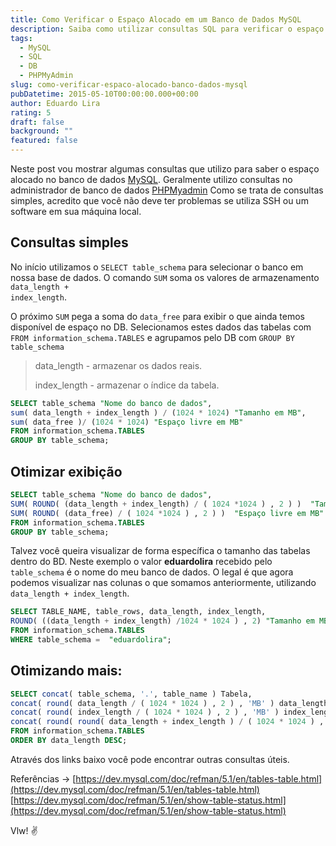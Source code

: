 ```yaml
---
title: Como Verificar o Espaço Alocado em um Banco de Dados MySQL
description: Saiba como utilizar consultas SQL para verificar o espaço alocado e o espaço livre em um banco de dados MySQL, permitindo um melhor gerenciamento do seu sistema.
tags:
  - MySQL
  - SQL
  - DB
  - PHPMyAdmin
slug: como-verificar-espaco-alocado-banco-dados-mysql
pubDatetime: 2015-05-10T00:00:00.000+00:00
author: Eduardo Lira
rating: 5
draft: false
background: ""
featured: false
---
```


Neste post vou mostrar algumas consultas que utilizo para saber o espaço alocado no banco de dados [MySQL][mysql].
Geralmente utilizo consultas no administrador de banco de dados [PHPMyadmin][phpmyadmin]
Como se trata de consultas simples, acredito que você não deve ter problemas se utiliza SSH ou um software em sua máquina local.

## Consultas simples

No início utilizamos o <code>SELECT table_schema</code> para selecionar o banco em nossa base de dados.
O comando <code>SUM</code> soma os valores de armazenamento <code>data_length + index_length</code>.

O próximo <code>SUM</code> pega a soma do <code>data_free</code> para exibir o que ainda temos disponível de espaço no DB.
Selecionamos estes dados das tabelas com <code>FROM information_schema.TABLES</code> e agrupamos pelo DB com <code>GROUP BY table_schema</code>

> data_length - armazenar os dados reais.
>
> index_length - armazenar o índice da tabela.

```sql
SELECT table_schema "Nome do banco de dados",
sum( data_length + index_length ) / (1024 * 1024) "Tamanho em MB",
sum( data_free )/ (1024 * 1024) "Espaço livre em MB"
FROM information_schema.TABLES
GROUP BY table_schema;
```

## Otimizar exibição

```sql
SELECT table_schema "Nome do banco de dados",
SUM( ROUND( (data_length + index_length) / ( 1024 *1024 ) , 2 ) )  "Tamanho em MB",
SUM( ROUND( (data_free) / ( 1024 *1024 ) , 2 ) )  "Espaço livre em MB"
FROM information_schema.TABLES
GROUP BY table_schema;
```

Talvez você queira visualizar de forma específica o tamanho das tabelas dentro do BD.
Neste exemplo o valor **eduardolira** recebido pelo <code>table_schema</code> é o nome do meu banco de dados.
O legal é que agora podemos visualizar nas colunas o que somamos anteriormente, utilizando <code>data_length + index_length</code>.

```sql
SELECT TABLE_NAME, table_rows, data_length, index_length,
ROUND( ((data_length + index_length) /1024 * 1024 ) , 2) "Tamanho em MB"
FROM information_schema.TABLES
WHERE table_schema =  "eduardolira";
```

## Otimizando mais:

```sql
SELECT concat( table_schema, '.', table_name ) Tabela,
concat( round( data_length / ( 1024 * 1024 ) , 2 ) , 'MB' ) data_length,
concat( round( index_length / ( 1024 * 1024 ) , 2 ) , 'MB' ) index_length,
concat( round( round( data_length + index_length ) / ( 1024 * 1024 ) , 2 ) , 'MB' ) Total
FROM information_schema.TABLES
ORDER BY data_length DESC;
```

Através dos links baixo você pode encontrar outras consultas úteis.

Referências ->
[https://dev.mysql.com/doc/refman/5.1/en/tables-table.html](https://dev.mysql.com/doc/refman/5.1/en/tables-table.html)
[https://dev.mysql.com/doc/refman/5.1/en/show-table-status.html](https://dev.mysql.com/doc/refman/5.1/en/show-table-status.html)

Vlw! :v:

[mysql]: https://www.mysql.com/
[phpmyadmin]: http://www.phpmyadmin.net/home_page/index.php
